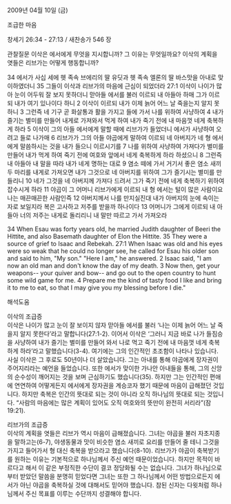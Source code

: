2009년 04월 10일 (금)

조급한 마음



창세기 26:34 - 27:13 / 새찬송가 546 장


관찰질문
이삭은 에서에게 무엇을 지시합니까? 그 이유는 무엇일까요?
이삭의 계획을 엿들은 리브가는 어떻게 행동합니까?

34 에서가 사십 세에 헷 족속 브에리의 딸 유딧과 헷 족속 엘론의 딸 바스맛을 아내로 맞이하였더니 35 그들이 이삭과 리브가의 마음에 근심이 되었더라 27:1 이삭이 나이가 많아 눈이 어두워 잘 보지 못하더니 맏아들 에서를 불러 이르되 내 아들아 하매 그가 이르되 내가 여기 있나이다 하니 2 이삭이 이르되 내가 이제 늙어 어느 날 죽을는지 알지 못하니 3 그런즉 네 기구 곧 화살통과 활을 가지고 들에 가서 나를 위하여 사냥하여 4 내가 즐기는 별미를 만들어 내게로 가져와서 먹게 하여 내가 죽기 전에 내 마음껏 네게 축복하게 하라 5 이삭이 그의 아들 에서에게 말할 때에 리브가가 들었더니 에서가 사냥하여 오려고 들로 나가매 6 리브가가 그의 아들 야곱에게 말하여 이르되 네 아버지가 네 형 에서에게 말씀하시는 것을 내가 들으니 이르시기를 7 나를 위하여 사냥하여 가져다가 별미를 만들어 내가 먹게 하여 죽기 전에 여호와 앞에서 네게 축복하게 하라 하셨으니 8 그런즉 내 아들아 내 말을 따라 내가 네게 명하는 대로 9 염소 떼에 가서 거기서 좋은 염소 새끼 두 마리를 내게로 가져오면 내가 그것으로 네 아버지를 위하여 그가 즐기시는 별미를 만들리니 10 네가 그것을 네 아버지께 가져다 드려서 그가 죽기 전에 네게 축복하기 위하여 잡수시게 하라 
11 야곱이 그 어머니 리브가에게 이르되 내 형 에서는 털이 많은 사람이요 나는 매끈매끈한 사람인즉 12 아버지께서 나를 만지실진대 내가 아버지의 눈에 속이는 자로 보일지라 복은 고사하고 저주를 받을까 하나이다 
13 어머니가 그에게 이르되 내 아들아 너의 저주는 내게로 돌리리니 내 말만 따르고 가서 가져오라  

34 When Esau was forty years old, he married Judith daughter of Beeri the Hittite, and also Basemath daughter of Elon the Hittite. 35 They were a source of grief to Isaac and Rebekah. 27:1 When Isaac was old and his eyes were so weak that he could no longer see, he called for Esau his older son and said to him, "My son." "Here I am," he answered. 2 Isaac said, "I am now an old man and don't know the day of my death. 3 Now then, get your weapons-- your quiver and bow-- and go out to the open country to hunt some wild game for me. 4 Prepare me the kind of tasty food I like and bring it to me to eat, so that I may give you my blessing before I die."

해석도움





이삭의 조급증  
이삭은 나이가 많고 눈이 잘 보이지 않자 맏아들 에서를 불러 ‘나는 이제 늙어 어느 날 죽을지 알지 못한다’라고 말합니다(27:1-2). 이어서 이삭은 ‘그러니 지금 바로 나가 들짐승을 사냥하여 내가 즐기는 별미를 만들어 와서 나로 먹고 죽기 전에 내 마음껏 네게 축복하게 하라’라고 말했습니다(3-4). 여기에는 그의 인간적인 초조함이 나타나 있습니다. 사실 이삭은 그 후로도 50년이나 더 살았습니다. 그는 아내를 통해 야곱에게 장자권이 주어지리라는 예언을 들었습니다. 또한 에서가 맞이한 가나안 아내들을 통해, 그의 신앙의 순수성이 깨어지는 것을 보며 근심하기도 했습니다(35). 하지만 그는 인간적인 편애에 연연하여 어떻게든지 에서에게 장자권을 계승코자 했기 때문에 마음이 급해졌던 것입니다. 하지만 축복은 인간의 뜻대로 되는 것이 아니라 오직 하나님의 뜻대로 되는 것입니다. “사람의 마음에는 많은 계획이 있어도 오직 여호와의 뜻만이 완전히 서리라”(잠 19:21).               

리브가의 조급증  
이삭의 계획을 엿들은 리브가 역시 마음이 급해졌습니다. 그녀는 야곱을 불러 자초지종을 말하고는(6-7), 야생동물과 맛이 비슷한 염소 새끼로 요리를 만들어 줄 테니 그것을 가지고 들어가서 형 대신 축복을 받으라고 했습니다(8-10). 리브가가 야곱이 축복받기를 원하는 이유는 기본적으로 하나님께서 주신 예언 때문이었습니다. 하지만 목적이 바르다고 해서 이 같은 부정직한 수단이 결코 정당화될 수는 없습니다. 그녀가 하나님으로부터 받았던 말씀을 분명히 믿었다면 그녀는 또한 그 하나님께서 어떤 방법으로든지 에서가 아닌 야곱을 축복하실 것에 대해서도 믿어야 했습니다. 참된 신자는 다윗처럼 하나님께서 주신 목표를 이루는 수단까지 성결해야 합니다.